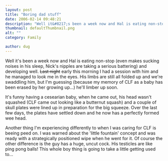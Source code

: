 ```yaml
---
layout: post
title: "Boring dad stuff"
date: 2006-02-14 09:48:21
description: "Well it&#8217;s been a week now and Hal is eating non-stop (even makes sucking noises in his sleep, Nick&#8217;s nipples are taking a serious battering) and developing well. Last night early this morning I had a session with him and&#8230;"
thumbnail: defaultThumbnail.png
alt: ""
category: Family

author: dug
---
```


<p>Well it's been a week now and Hal is eating non-stop (even makes sucking noises in his sleep, Nick's nipples are taking a serious battering) and developing well. <s>Last night</s> early this morning I had a session with him and he managed to look me in the eyes. His limbs are still all folded up and we're swaddling him, but I'm guessing (because my memory of <span class="caps">CLF </span>as a baby has been erased by her growing up...) he'll limber up soon.</p>

<p>It's funny having a cesearian baby, when he came out, his head wasn't squashed (CLF came out looking like a butternut squash) and a couple of skull plates were lined up in preparation for the big squeeze. Over the last few days, the plates have settled down and he now has a perfectly formed wee head.</p>

<p>Another thing I'm experiencing differently to when I was caring for <span class="caps">CLF </span>is beeing peed on. I was warned about the 'little fountain' concept and was ready with a strategically positioned wipe when he went for it. Of course the other difference is the guy has a huge, uncut cock. His testicles are like ping pong balls! This whole boy thing is going to take a little getting used to...</p>
